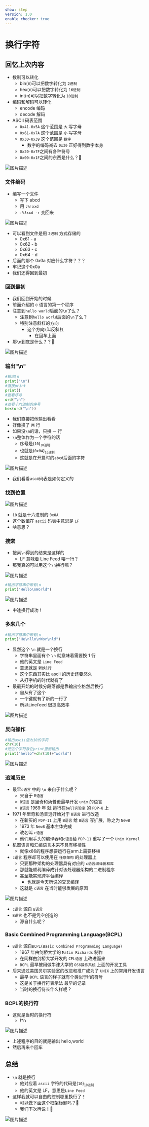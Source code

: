 ```yaml
---
show: step
version: 1.0
enable_checker: true
---
```


# 换行字符

## 回忆上次内容

- 数制可以转化
  - bin(n)可以把数字转化为 `2进制`
  - hex(n)可以把数字转化为 `16进制`
  - int(n)可以把数字转化为 `10进制`
- 编码和解码可以转化
	- encode 编码
	- decode 解码
- ASCII 码表范围
  - `0x41-0x5A` 这个范围是 `大` 写字母
  - `0x61-0x7A` 这个范围是 `小` 写字母
  - `0x30-0x39` 这个范围是 `数字`
    - 数字的编码减去 `0x30` 正好得到数字本身
  - `0x20-0x7F`之间有各种符号
  - `0x00-0x1F`之间的东西是什么？🤔

![图片描述](https://doc.shiyanlou.com/courses/uid1190679-20210220-1613809097080)

### 文件编码


- 编写一个文件
  - 写下 abcd
  - 用 `:%!xxd`
  - `:%!xxd -r` 变回来

![图片描述](https://doc.shiyanlou.com/courses/uid1190679-20220218-1645166781622)

- 可以看到文件是用 `2进制` 方式存储的
  - 0x61 - a
  - 0x62 - b
  - 0x63 - c
  - 0x64 - d
- 后面的那个 0x0a 对应什么字符？？？
- 牢记这个0x0a
- 我们还得回到最初

### 回到最初

- 我们回到开始的时候
- 前面介绍的 c 语言的第一个程序
- 注意到`hello world`后面的`\n`了么？
  - 注意到`hello world`后面的`\n`了么？
  - 特别注意斜杠的方向
	- 这个方向`\`叫反斜杠
	  - 在回车上面
- 那`\n`到底是什么？？🤔

![图片描述](https://doc.shiyanlou.com/courses/uid1190679-20210220-1613818969577)

### 输出"\n"

```python
#输出\n
print("\n")
#直接print
print()
#查看序号
ord("\n")
#查看十六进制的序号
hex(ord("\n"))
```

- 我们直接把他输出看看
- 好像换了 `两` 行
- 如果没`\n`的话，只换 `一` 行
- `\n`整体作为一个字符的话
  - 序号是(`10`)<sub>`10进制`</sub>
  - 也就是(`0x0A`)<sub>`16进制`</sub>
  - 这就是在开篇时的`abcd`后面的字符

![图片描述](https://doc.shiyanlou.com/courses/uid1190679-20210220-1613824317179)

- 我们看看ascii码表是如何定义的

### 找到位置

![图片描述](https://doc.shiyanlou.com/courses/uid1190679-20210220-1613819540402)

- `10` 就是十六进制的 `0x0A`
- 这个数值在 `ascii` 码表中意思是 `LF`
- 啥意思？

### 搜索

- 搜索`\n`得到的结果是这样的
  - LF 意味着 Line Feed 喂一行？
- 那我真的可以用这个`\n`换行嘛？

![图片描述](https://doc.shiyanlou.com/courses/uid1190679-20210220-1613823649922)

```python
#输出字符串中带有\n
print("Hello\nWorld")
```

![图片描述](https://doc.shiyanlou.com/courses/uid1190679-20210220-1613824459904)

- 中途换行成功！

### 多来几个

```python
#输出字符串中带有\n
print("He\nllo\nWor\nld")
```

- 显然这个 `\n` 就是一个换行
  - 字符串里面有个 `\n` 就意味着需要换 1 行
  - 他的英文是 `Line Feed`
  - 意思就是 `新换1行`
  - 这个东西其实比 ascii 的历史还要悠久
  - 从打字机的时代就有了
- 最最开始的时候分段落都是靠输出空格然后换行
  - 自从有了这个
  - 一个键就有了新的一行了
  - 所以`L`ine`F`eed 很提高效率

![图片描述](https://doc.shiyanlou.com/courses/uid1190679-20210220-1613824638913)

### 反向操作

```python
#输出ascii值为10的字符
chr(10)
#把这个字符放在print里面输出
print("hello"+chr(10)+"world")
```

![图片描述](https://doc.shiyanlou.com/courses/uid1190679-20210224-1614156741594)

### 追溯历史

- 最早`c语言` 中的 `\n` 来自于什么呢？
	- 来自于 `B语言`
	- `B语言` 是里奇和汤普逊最早开发 `unix` 的语言
	- `B语言` 1969 年 就 运行在`bell实验室` 的 `PDP-8` 上
- 1971 年里奇和汤普逊开始对于 `B语言` 进行改造
	- 在新买的 `PDP-11` 上用 `B语言` 给 `B语言` 写扩展，称之为 `NewB`
	- 1973 年 `NewB` 基本主体完成
	- 改名叫 `c语言`
	- 他们用手头的编译器和`c语言`给 `PDP-11` 重写了一个 `Unix Kernel`
- 机器语言和汇编语言本来不具有移植性
	- 就像x86的程序想要运行在arm上需要移植
- `c语言` 程序却可以使用在 `任意架构` 的处理器上
	- 只要那种架构的处理器具有对应的 `c语言编译器和库`
	- 那就能顺利编译成针对该处理器架构的二进制程序
	- 甚至能实现跨平台编译
		- 也就是今天所说的交叉编译
	- 这就是 `c语言` 在当时能够发展的原因

![图片描述](https://doc.shiyanlou.com/courses/uid1190679-20210225-1614253994886)

- `c语言`  源自 `B语言`
- `B语言` 也不是凭空创造的
	- 源自什么呢？

### Basic Combined Programming Language(BCPL)

- `B语言` 源自`BCPL(Basic Combined Programming Language)`
	- 1967 年由剑桥大学的 `Matin Richards` 制作
	- 在同样由剑桥大学开发的 `CPL语言` 上改进而来
	- `BCPL` 最早被用做牛津大学的 `OS6操作系统` 上面的开发工具
- 后来通过美国贝尔实验室的改进和推广成为了 `UNIX` 上的常用开发语言
	- 最早 `BCPL` 语言的样子就有个类似于lf的符号
	- 这是关于换行符表示法 最早的记录
	- 当时的换行符长什么样呢？

### BCPL的换行符

- 这就是当时的换行符
  - !\*n

![图片描述](https://doc.shiyanlou.com/courses/uid1190679-20210225-1614254822691)

- 上述程序的目的就是输出 hello,world
- 然后再来个回车 

## 总结

- `\n` 就是换行
	- 他对应着 `ascii` 字符的代码是(`10`)<sub>`10进制`</sub>
	- 他的英文是 LF，意思是`Line Feed`
- 这样我就可以自由的控制哪里换行了！
	- 可以做下面这个框架标题吗？🤔
	- 我们下次再说！👋

![图片描述](https://doc.shiyanlou.com/courses/uid1190679-20210307-1615080578652)
